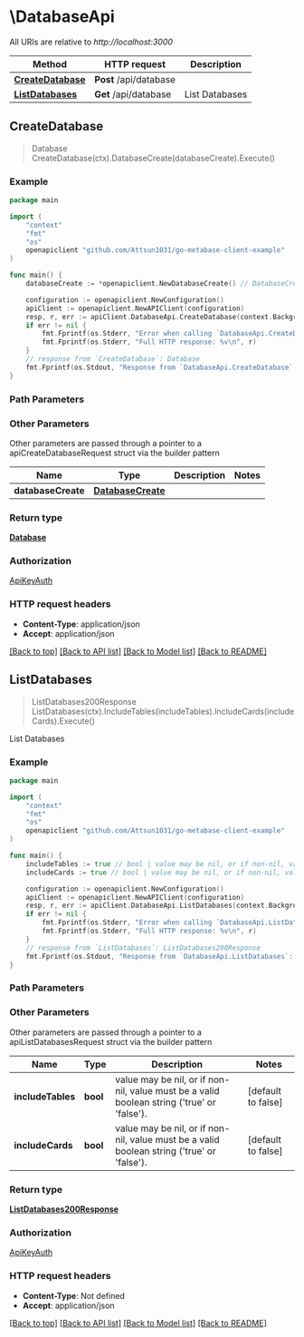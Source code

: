 # \DatabaseApi

All URIs are relative to *http://localhost:3000*

Method | HTTP request | Description
------------- | ------------- | -------------
[**CreateDatabase**](DatabaseApi.md#CreateDatabase) | **Post** /api/database | 
[**ListDatabases**](DatabaseApi.md#ListDatabases) | **Get** /api/database | List Databases



## CreateDatabase

> Database CreateDatabase(ctx).DatabaseCreate(databaseCreate).Execute()





### Example

```go
package main

import (
    "context"
    "fmt"
    "os"
    openapiclient "github.com/Attsun1031/go-metabase-client-example"
)

func main() {
    databaseCreate := *openapiclient.NewDatabaseCreate() // DatabaseCreate | 

    configuration := openapiclient.NewConfiguration()
    apiClient := openapiclient.NewAPIClient(configuration)
    resp, r, err := apiClient.DatabaseApi.CreateDatabase(context.Background()).DatabaseCreate(databaseCreate).Execute()
    if err != nil {
        fmt.Fprintf(os.Stderr, "Error when calling `DatabaseApi.CreateDatabase``: %v\n", err)
        fmt.Fprintf(os.Stderr, "Full HTTP response: %v\n", r)
    }
    // response from `CreateDatabase`: Database
    fmt.Fprintf(os.Stdout, "Response from `DatabaseApi.CreateDatabase`: %v\n", resp)
}
```

### Path Parameters



### Other Parameters

Other parameters are passed through a pointer to a apiCreateDatabaseRequest struct via the builder pattern


Name | Type | Description  | Notes
------------- | ------------- | ------------- | -------------
 **databaseCreate** | [**DatabaseCreate**](DatabaseCreate.md) |  | 

### Return type

[**Database**](Database.md)

### Authorization

[ApiKeyAuth](../README.md#ApiKeyAuth)

### HTTP request headers

- **Content-Type**: application/json
- **Accept**: application/json

[[Back to top]](#) [[Back to API list]](../README.md#documentation-for-api-endpoints)
[[Back to Model list]](../README.md#documentation-for-models)
[[Back to README]](../README.md)


## ListDatabases

> ListDatabases200Response ListDatabases(ctx).IncludeTables(includeTables).IncludeCards(includeCards).Execute()

List Databases



### Example

```go
package main

import (
    "context"
    "fmt"
    "os"
    openapiclient "github.com/Attsun1031/go-metabase-client-example"
)

func main() {
    includeTables := true // bool | value may be nil, or if non-nil, value must be a valid boolean string ('true' or 'false'). (optional) (default to false)
    includeCards := true // bool | value may be nil, or if non-nil, value must be a valid boolean string ('true' or 'false'). (optional) (default to false)

    configuration := openapiclient.NewConfiguration()
    apiClient := openapiclient.NewAPIClient(configuration)
    resp, r, err := apiClient.DatabaseApi.ListDatabases(context.Background()).IncludeTables(includeTables).IncludeCards(includeCards).Execute()
    if err != nil {
        fmt.Fprintf(os.Stderr, "Error when calling `DatabaseApi.ListDatabases``: %v\n", err)
        fmt.Fprintf(os.Stderr, "Full HTTP response: %v\n", r)
    }
    // response from `ListDatabases`: ListDatabases200Response
    fmt.Fprintf(os.Stdout, "Response from `DatabaseApi.ListDatabases`: %v\n", resp)
}
```

### Path Parameters



### Other Parameters

Other parameters are passed through a pointer to a apiListDatabasesRequest struct via the builder pattern


Name | Type | Description  | Notes
------------- | ------------- | ------------- | -------------
 **includeTables** | **bool** | value may be nil, or if non-nil, value must be a valid boolean string (&#39;true&#39; or &#39;false&#39;). | [default to false]
 **includeCards** | **bool** | value may be nil, or if non-nil, value must be a valid boolean string (&#39;true&#39; or &#39;false&#39;). | [default to false]

### Return type

[**ListDatabases200Response**](ListDatabases200Response.md)

### Authorization

[ApiKeyAuth](../README.md#ApiKeyAuth)

### HTTP request headers

- **Content-Type**: Not defined
- **Accept**: application/json

[[Back to top]](#) [[Back to API list]](../README.md#documentation-for-api-endpoints)
[[Back to Model list]](../README.md#documentation-for-models)
[[Back to README]](../README.md)


